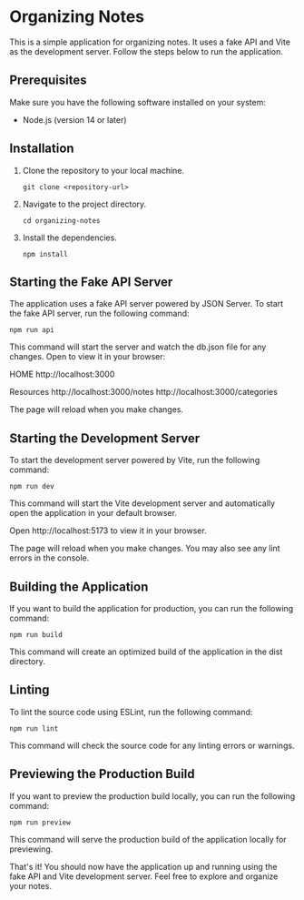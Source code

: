 # Organizing Notes

This is a simple application for organizing notes. It uses a fake API and Vite as the development server. Follow the steps below to run the application.

## Prerequisites

Make sure you have the following software installed on your system:

- Node.js (version 14 or later)

## Installation

1. Clone the repository to your local machine.

   `git clone <repository-url>`

2. Navigate to the project directory.

   `cd organizing-notes`

3. Install the dependencies.

   `npm install`

## Starting the Fake API Server

The application uses a fake API server powered by JSON Server. To start the fake API server, run the following command:

`npm run api`

This command will start the server and watch the db.json file for any changes.
Open to view it in your browser:

HOME
http://localhost:3000

Resources
http://localhost:3000/notes
http://localhost:3000/categories

The page will reload when you make changes.

## Starting the Development Server

To start the development server powered by Vite, run the following command:

`npm run dev`

This command will start the Vite development server and automatically open the application in your default browser.

Open http://localhost:5173 to view it in your browser.

The page will reload when you make changes.
You may also see any lint errors in the console.

## Building the Application

If you want to build the application for production, you can run the following command:

`npm run build`

This command will create an optimized build of the application in the dist directory.

## Linting

To lint the source code using ESLint, run the following command:

`npm run lint`

This command will check the source code for any linting errors or warnings.

## Previewing the Production Build

If you want to preview the production build locally, you can run the following command:

`npm run preview`

This command will serve the production build of the application locally for previewing.

That's it! You should now have the application up and running using the fake API and Vite development server. Feel free to explore and organize your notes.
